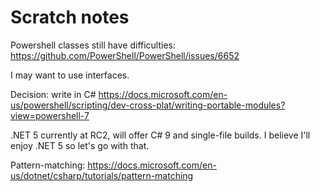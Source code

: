 # Scratch notes

Powershell classes still have difficulties: https://github.com/PowerShell/PowerShell/issues/6652

I may want to use interfaces.

Decision: write in C#
https://docs.microsoft.com/en-us/powershell/scripting/dev-cross-plat/writing-portable-modules?view=powershell-7

.NET 5 currently at RC2, will offer C# 9 and single-file builds. I believe I'll enjoy .NET 5 so let's go with that.

Pattern-matching:
https://docs.microsoft.com/en-us/dotnet/csharp/tutorials/pattern-matching
